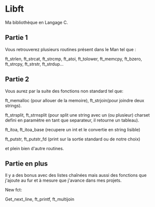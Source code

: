 # Libft
Ma bibliothèque en Langage C.

## Partie 1 

Vous retrouverez plusieurs routines présent dans le Man tel que :

ft_strlen, ft_strcat, ft_strcmp, ft_atoi,
ft_tolower, ft_memcpy, ft_bzero, ft_strcpy, ft_strstr,
ft_strdup...

## Partie 2


Vous aurez par la suite des fonctions non standard  tel que:

ft_memalloc (pour allouer de la memoire), ft_strjoin(pour joindre deux strings).

ft_strsplit, ft_strnsplit (pour split une string avec un (ou plusieur) charset defini en paramètre
en tant que separateur, il retourne un tableau).

ft_itoa, ft_itoa_base (recupere un int et le convertie en string lisible)

ft_putstr, ft_putstr_fd (print sur la sortie standard ou de notre choix)

et plein bien d'autre routines.

## Partie en plus

Il y a des bonus avec des listes chaînées mais aussi des fonctions que j'ajoute au fur et à mesure que j'avance dans mes projets.

New fct:

Get_next_line, ft_printf, ft_multijoin
